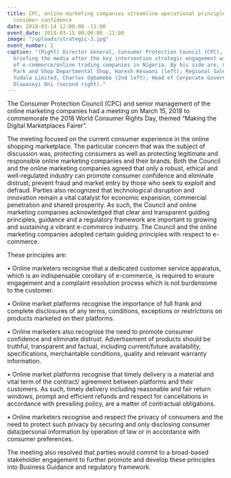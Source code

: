 ```yaml
---
title: CPC, online marketing companies streamline operational principles for enhanced
  consumer confidence
date: 2018-03-14 12:00:00 -11:00
event_date: 2018-03-15 00:00:00 -11:00
image: "/uploads/strategic-3.jpg"
event_number: 2
caption: "(Right) Director General, Consumer Protection Council (CPC), Babatunde Irukera,
  briefing the media after the key intervention strategic engagement with top executives
  of e-commerce/online trading companies in Nigeria. By his side are, Chief Executive,
  Park and Shop Departmental Shop, Haresh Keswani (left); Regional Sales Manager,
  Yudala Limited, Charles Ogbamebo (2nd left); Head of Corporate Governance, Jumia,
  Oluwaseyi Oni (second right)."
---
```


The Consumer Protection Council (CPC) and senior management of the online marketing companies had a meeting on March 15, 2018 to commemorate the 2018 World Consumer Rights Day, themed “Making the Digital Marketplaces Fairer”.

The meeting focused on the current consumer experience in the online shopping marketplace. The particular concern that was the subject of discussion was, protecting consumers as well as protecting legitimate and responsible online marketing companies and their brands. Both the Council and the online marketing companies agreed that only a robust, ethical and well-regulated industry can promote consumer confidence and eliminate distrust; prevent fraud and market entry by those who seek to exploit and defraud. Parties also recognized that technological disruption and innovation remain a vital catalyst for economic expansion, commercial penetration and shared prosperity. As such, the Council and online marketing companies acknowledged that clear and transparent guiding principles, guidance and a regulatory framework are important to growing and sustaining a vibrant e-commerce industry. The Council and the online marketing companies adopted certain guiding principles with respect to e-commerce.

These principles are:

•   Online marketers recognise that a dedicated customer service apparatus, which is an indispensable corollary of e-commerce, is required to ensure engagement and a complaint resolution process which is not burdensome to the customer.

•   Online market platforms recognise the importance of full frank and complete disclosures of any terms, conditions, exceptions or restrictions on products marketed on their platforms.

•   Online marketers also recognise the need to promote consumer confidence and eliminate distrust. Advertisement of products should be truthful, transparent and factual, including current/future availability, specifications, merchantable conditions, quality and relevant warranty information.

•   Online market platforms recognise that timely delivery is a material and vital term of the contract/ agreement between platforms and their customers. As such, timely delivery including reasonable and fair return windows, prompt and efficient refunds and respect for cancellations in accordance with prevailing policy, are a matter of contractual obligations.

•   Online marketers recognise and respect the privacy of consumers and the need to protect such privacy by securing and only disclosing consumer data/personal information by operation of law or in accordance with consumer preferences.

The meeting also resolved that parties would commit to a broad-based stakeholder engagement to further promote and develop these principles into Business Guidance and regulatory framework.